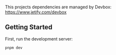 <!-- This is a [Next.js](https://nextjs.org) project bootstrapped with [`create-next-app`](https://nextjs.org/docs/app/api-reference/cli/create-next-app). -->

This projects dependencies are managed by Devbox:
https://www.jetify.com/devbox


## Getting Started

First, run the development server:

```bash
pnpm dev
```
